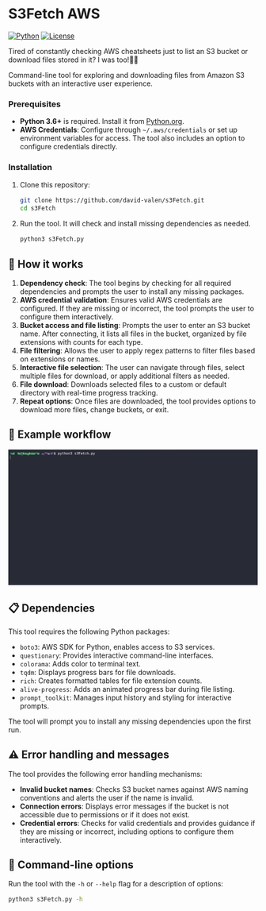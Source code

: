 # S3Fetch AWS

[![Python](https://img.shields.io/badge/Python-3.6%2B-blue.svg)](https://www.python.org/)
[![License](https://img.shields.io/badge/License-MIT-green.svg)](LICENSE)

Tired of constantly checking AWS cheatsheets just to list an S3 bucket or download files stored in it? I was too!😮‍💨

Command-line tool for exploring and downloading files from Amazon S3 buckets with an interactive user experience.

### Prerequisites

- **Python 3.6+** is required. Install it from [Python.org](https://www.python.org/).
- **AWS Credentials**: Configure through `~/.aws/credentials` or set up environment variables for access. The tool also includes an option to configure credentials directly.

### Installation

1. Clone this repository:

    ```bash
    git clone https://github.com/david-valen/s3Fetch.git
    cd s3Fetch
    ```

2. Run the tool. It will check and install missing dependencies as needed.

    ```bash
    python3 s3Fetch.py
    ```

## 📝 How it works

1. **Dependency check**: The tool begins by checking for all required dependencies and prompts the user to install any missing packages.
2. **AWS credential validation**: Ensures valid AWS credentials are configured. If they are missing or incorrect, the tool prompts the user to configure them interactively.
3. **Bucket access and file listing**: Prompts the user to enter an S3 bucket name. After connecting, it lists all files in the bucket, organized by file extensions with counts for each type.
4. **File filtering**: Allows the user to apply regex patterns to filter files based on extensions or names.
5. **Interactive file selection**: The user can navigate through files, select multiple files for download, or apply additional filters as needed.
6. **File download**: Downloads selected files to a custom or default directory with real-time progress tracking.
7. **Repeat options**: Once files are downloaded, the tool provides options to download more files, change buckets, or exit.

## 📌 Example workflow

![s3Fetch Demo](https://github.com/david-valen/s3Fetch/blob/main/assets/s3Fetch.gif)

## 📋 Dependencies

This tool requires the following Python packages:

- `boto3`: AWS SDK for Python, enables access to S3 services.
- `questionary`: Provides interactive command-line interfaces.
- `colorama`: Adds color to terminal text.
- `tqdm`: Displays progress bars for file downloads.
- `rich`: Creates formatted tables for file extension counts.
- `alive-progress`: Adds an animated progress bar during file listing.
- `prompt_toolkit`: Manages input history and styling for interactive prompts.

The tool will prompt you to install any missing dependencies upon the first run.

## ⚠️ Error handling and messages

The tool provides the following error handling mechanisms:

- **Invalid bucket names**: Checks S3 bucket names against AWS naming conventions and alerts the user if the name is invalid.
- **Connection errors**: Displays error messages if the bucket is not accessible due to permissions or if it does not exist.
- **Credential errors**: Checks for valid credentials and provides guidance if they are missing or incorrect, including options to configure them interactively.

## 🔧 Command-line options

Run the tool with the `-h` or `--help` flag for a description of options:

```bash
python3 s3Fetch.py -h